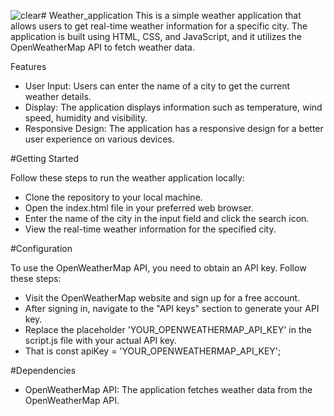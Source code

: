 ![clear](https://github.com/Vamshi18001/Weather_application/assets/162323071/7124c3a6-f950-482d-9323-bcadfe8de321)# Weather_application
This is a simple weather application that allows users to get real-time weather information for a specific city. The application is built using HTML, CSS, and JavaScript, and it utilizes the OpenWeatherMap API to fetch weather data.

Features
* User Input: Users can enter the name of a city to get the current weather details.
* Display: The application displays information such as temperature, wind speed, humidity and visibility.
* Responsive Design: The application has a responsive design for a better user experience on various devices.

#Getting Started

Follow these steps to run the weather application locally:

* Clone the repository to your local machine.
* Open the index.html file in your preferred web browser.
* Enter the name of the city in the input field and click the search icon.
* View the real-time weather information for the specified city.

#Configuration

To use the OpenWeatherMap API, you need to obtain an API key. Follow these steps:
* Visit the OpenWeatherMap website and sign up for a free account.
* After signing in, navigate to the "API keys" section to generate your API key.
* Replace the placeholder 'YOUR_OPENWEATHERMAP_API_KEY' in the script.js file with your actual API key.
* That is const apiKey = 'YOUR_OPENWEATHERMAP_API_KEY';

#Dependencies
* OpenWeatherMap API: The application fetches weather data from the OpenWeatherMap API.
